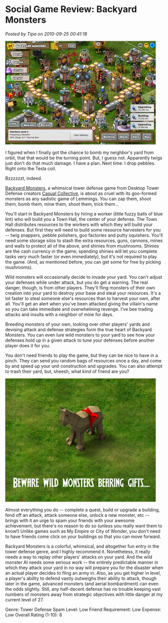 # Social Game Review: Backyard Monsters

*Posted by Tipa on 2010-09-25 00:41:18*

[![](../uploads/2010/09/Fullscreen-capture-9242010-91206-PM-480x329.jpg "Backyard Monsters")](../uploads/2010/09/Fullscreen-capture-9242010-91206-PM.jpg)

I figured when I finally got the chance to bomb my neighbor's yard from orbit, that that would be the turning point. But, I guess not. Apparently twigs just don't do that much damage. I have a plan. Next time: I drop pebbles. Right onto the Tesla coil.

Bzzzzzzt, indeed.

[Backyard Monsters](http://www.facebook.com/apps/application.php?id=342684208824), a whimsical tower defense game from Desktop Tower Defense creators [Casual Collective](http://www.casualcollective.com/), is about as cruel with its goo-formed monsters as any sadistic game of Lemmings. You can zap them, shoot them, bomb them, mine them, shoot them, trick them...

You'll start in Backyard Monsters by hiring a worker (little fuzzy balls of blue lint) who will build you a Town Hall, the center of your defense. The Town Hall distributes resources to the workers with which they will build your defenses. But first they will need to build some resource harvesters for you -- twig snappers, pebble polishers, goo factories and putty squishers. You'll need some storage silos to stash the extra resources, guns, cannons, mines and walls to protect all of the above, and shinies from mushrooms. Shinies are the cash currency in the game; spending shinies will let you complete tasks very much faster (or even immediately), but it's not required to play the game. (And, as mentioned before, you can get some for free by picking mushrooms).

Wild monsters will occasionally decide to invade your yard. You can't adjust your defenses while under attack, but you do get a warning. The real danger, though, is from other players. They'll fling monsters of their own creation into your yard to destroy your base and steal your resources. It's a lot faster to steal someone else's resources than to harvest your own, after all. You'll get an alert when you've been attacked giving the villain's name so you can take immediate and overwhelming revenge. I've bee trading attacks and insults with a neighbor of mine for days.

Breeding monsters of your own, looking over other players' yards and devising attack and defense strategies form the true heart of Backyard Monsters. You can even lure wild monsters to your yard to see how your defenses hold up in a given attack to tune your defenses before another player does it for you.

You don't need friends to play the game, but they can be nice to have in a pinch. They can send you random bags of resources once a day, and come by and speed up your unit construction and upgrades. You can also attempt to trash their yard, but, sheesh, what kind of friend are you?

![](../uploads/2010/09/Fullscreen-capture-9202010-73751-AM.jpg "It's okay to look gift horses in the mouth.")

Almost everything you do -- complete a quest, build or upgrade a building, fend off an attack, attack someone else, unlock a new monster, etc -- brings with it an urge to spam your friends with your awesome achievement, but there's no reason to do so (unless you really want them to know!) Unlike games such as My Empire or City of Wonder, you don't need to have friends come click on your buildings so that you can move forward.

Backyard Monsters is a colorful, whimsical, and altogether fun entry in the tower defense genre, and I highly recommend it. Nonetheless, it really needs a way to replay other players' attacks on your yard. And the wild monster AI needs some serious work -- the entirely predictable manner in which they attack your yard in no way will prepare you for the disaster when an actual player decides to fling an army in. Also, as you get higher in level, a player's ability to defend vastly outweighs their ability to attack, though later in the game, advanced monsters (and aerial bombardment) can even the odds slightly. Still, any half-decent defense has no trouble keeping vast numbers of monsters away from strategic objectives with little danger at my current level of 27.

Genre: Tower Defense
Spam Level: Low
Friend Requirement: Low
Expense: Low
Overall Rating (1-10): 8

